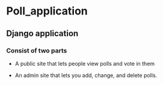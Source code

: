 # Poll_application 

## Django application 

### Consist of two parts
* A public site that lets people view polls and vote in them

* An admin site that lets you add, change, and delete polls.
